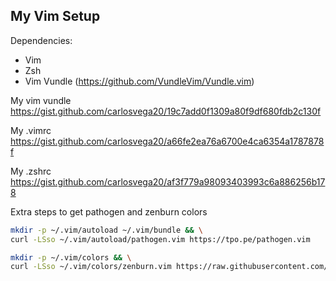 ## My Vim Setup

Dependencies:
- Vim
- Zsh
- Vim Vundle (https://github.com/VundleVim/Vundle.vim)

My vim vundle
https://gist.github.com/carlosvega20/19c7add0f1309a80f9df680fdb2c130f

My .vimrc
https://gist.github.com/carlosvega20/a66fe2ea76a6700e4ca6354a1787878f

My .zshrc
https://gist.github.com/carlosvega20/af3f779a98093403993c6a886256b178


Extra steps to get pathogen and zenburn colors

```bash
mkdir -p ~/.vim/autoload ~/.vim/bundle && \
curl -LSso ~/.vim/autoload/pathogen.vim https://tpo.pe/pathogen.vim
```

```bash
mkdir -p ~/.vim/colors && \
curl -LSso ~/.vim/colors/zenburn.vim https://raw.githubusercontent.com/jnurmine/Zenburn/master/colors/zenburn.vim
```
